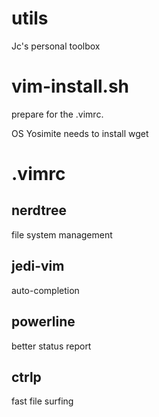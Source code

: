 # utils
Jc's personal toolbox


# vim-install.sh

prepare for the .vimrc. 

OS Yosimite needs to install wget 

# .vimrc
## nerdtree
file system management

## jedi-vim
auto-completion

## powerline
better status report

## ctrlp
fast file surfing

